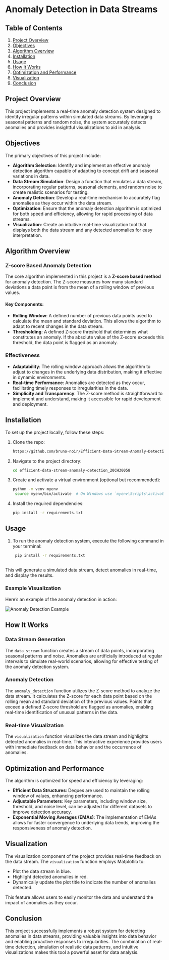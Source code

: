 # Anomaly Detection in Data Streams

## Table of Contents
1. [Project Overview](#project-overview)
2. [Objectives](#objectives)
3. [Algorithm Overview](#algorithm-overview)
4. [Installation](#installation)
5. [Usage](#usage)
6. [How It Works](#how-it-works)
7. [Optimization and Performance](#optimization-and-performance)
8. [Visualization](#visualization)
9. [Conclusion](#conclusion)
    
## Project Overview
This project implements a real-time anomaly detection system designed to identify irregular patterns within simulated data streams. By leveraging seasonal patterns and random noise, the system accurately detects anomalies and provides insightful visualizations to aid in analysis.

## Objectives
The primary objectives of this project include:
- **Algorithm Selection**: Identify and implement an effective anomaly detection algorithm capable of adapting to concept drift and seasonal variations in data.
- **Data Stream Simulation**: Design a function that emulates a data stream, incorporating regular patterns, seasonal elements, and random noise to create realistic scenarios for testing.
- **Anomaly Detection**: Develop a real-time mechanism to accurately flag anomalies as they occur within the data stream.
- **Optimization**: Ensure that the anomaly detection algorithm is optimized for both speed and efficiency, allowing for rapid processing of data streams.
- **Visualization**: Create an intuitive real-time visualization tool that displays both the data stream and any detected anomalies for easy interpretation.

## Algorithm Overview
### Z-score Based Anomaly Detection
The core algorithm implemented in this project is a **Z-score based method** for anomaly detection. The Z-score measures how many standard deviations a data point is from the mean of a rolling window of previous values. 

#### Key Components:
- **Rolling Window**: A defined number of previous data points used to calculate the mean and standard deviation. This allows the algorithm to adapt to recent changes in the data stream.
- **Thresholding**: A defined Z-score threshold that determines what constitutes an anomaly. If the absolute value of the Z-score exceeds this threshold, the data point is flagged as an anomaly.

### Effectiveness
- **Adaptability**: The rolling window approach allows the algorithm to adjust to changes in the underlying data distribution, making it effective in dynamic environments.
- **Real-time Performance**: Anomalies are detected as they occur, facilitating timely responses to irregularities in the data.
- **Simplicity and Transparency**: The Z-score method is straightforward to implement and understand, making it accessible for rapid development and deployment.

## Installation
To set up the project locally, follow these steps:
1. Clone the repo:
   ```bash
   https://github.com/bruno-noir/Efficient-Data-Stream-Anomaly-Detection_20CH30058
   
2. Navigate to the project directory:
   ```bash
   cd efficient-data-stream-anomaly-detection_20CH30058

3. Create and activate a virtual environment (optional but recommended):
   ```bash
   python -m venv myenv
    source myenv/bin/activate  # On Windows use `myenv\Scripts\activate`

3. Install the required dependencies:
   ```bash
   pip install -r requirements.txt
   
## Usage
1. To run the anomaly detection system, execute the following command in your terminal:
    ```bash
     pip install -r requirements.txt
  
This will generate a simulated data stream, detect anomalies in real-time, and display the results.

### Example Visualization

Here’s an example of the anomaly detection in action:

![Anomaly Detection Example](final_anomaly_plot.png)

## How It Works

### Data Stream Generation
The `data_stream` function creates a stream of data points, incorporating seasonal patterns and noise. Anomalies are artificially introduced at regular intervals to simulate real-world scenarios, allowing for effective testing of the anomaly detection system.

### Anomaly Detection
The `anomaly_detection` function utilizes the Z-score method to analyze the data stream. It calculates the Z-score for each data point based on the rolling mean and standard deviation of the previous values. Points that exceed a defined Z-score threshold are flagged as anomalies, enabling real-time identification of unusual patterns in the data.

### Real-time Visualization
The `visualization` function visualizes the data stream and highlights detected anomalies in real-time. This interactive experience provides users with immediate feedback on data behavior and the occurrence of anomalies.

## Optimization and Performance
The algorithm is optimized for speed and efficiency by leveraging:
- **Efficient Data Structures**: Deques are used to maintain the rolling window of values, enhancing performance.
- **Adjustable Parameters**: Key parameters, including window size, threshold, and noise level, can be adjusted for different datasets to improve detection accuracy.
- **Exponential Moving Averages (EMAs)**: The implementation of EMAs allows for faster convergence to underlying data trends, improving the responsiveness of anomaly detection.

## Visualization
The visualization component of the project provides real-time feedback on the data stream. The `visualization` function employs Matplotlib to:
- Plot the data stream in blue.
- Highlight detected anomalies in red.
- Dynamically update the plot title to indicate the number of anomalies detected.

This feature allows users to easily monitor the data and understand the impact of anomalies as they occur.

## Conclusion
This project successfully implements a robust system for detecting anomalies in data streams, providing valuable insights into data behavior and enabling proactive responses to irregularities. The combination of real-time detection, simulation of realistic data patterns, and intuitive visualizations makes this tool a powerful asset for data analysis.




